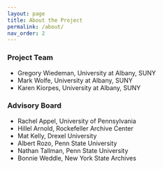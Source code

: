 ```yaml
---
layout: page
title: About the Project
permalink: /about/
nav_order: 2
---
```


### Project Team

* Gregory Wiedeman, University at Albany, SUNY
* Mark Wolfe, University at Albany, SUNY
* Karen Kiorpes, University at Albany, SUNY

### Advisory Board

* Rachel Appel, University of Pennsylvania
* Hillel Arnold, Rockefeller Archive Center
* Mat Kelly, Drexel University
* Albert Rozo, Penn State University
* Nathan Tallman, Penn State University
* Bonnie Weddle, New York State Archives
